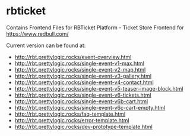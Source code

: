# rbticket
Contains Frontend Files for RBTicket Platform - Ticket Store Frontend for https://www.redbull.com/

Current version can be found at:


* http://rbt.prettylogic.rocks/event-overview.html
* http://rbt.prettylogic.rocks/single-event-v1-max.html
* http://rbt.prettylogic.rocks/single-event-v2-map.html
* http://rbt.prettylogic.rocks/single-event-v3-gallery.html
* http://rbt.prettylogic.rocks/single-event-v4-contact.html
* http://rbt.prettylogic.rocks/single-event-v5-teaser-image-block.html
* http://rbt.prettylogic.rocks/single-event-v6-tickets.html
* http://rbt.prettylogic.rocks/single-event-v6b-cart.html
* http://rbt.prettylogic.rocks/single-event-v6c-cart-empty.html
* http://rbt.prettylogic.rocks/faq-template.html
* http://rbt.prettylogic.rocks/error-template.html
* http://rbt.prettylogic.rocks/dev-prototype-template.html

